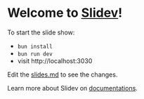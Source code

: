 # Welcome to [Slidev](https://github.com/slidevjs/slidev)!

To start the slide show:

- `bun install`
- `bun run dev`
- visit http://localhost:3030

Edit the [slides.md](./slides.md) to see the changes.

Learn more about Slidev on [documentations](https://sli.dev/).
